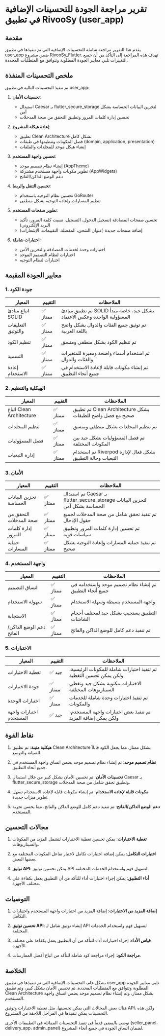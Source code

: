 # تقرير مراجعة الجودة للتحسينات الإضافية في تطبيق RivooSy (user_app)

## مقدمة

يقدم هذا التقرير مراجعة شاملة للتحسينات الإضافية التي تم تنفيذها في تطبيق user_app ضمن مشروع RivooSy_Flutter. تهدف هذه المراجعة إلى التأكد من أن جميع التغييرات تلبي معايير الجودة المطلوبة وتتوافق مع المتطلبات المحددة.

## ملخص التحسينات المنفذة

تم تنفيذ التحسينات التالية في تطبيق user_app:

1. **تحسينات الأمان**:
   - استبدال Caesar بـ flutter_secure_storage لتخزين البيانات الحساسة بشكل آمن
   - تحسين إدارة كلمات المرور وتطبيق التحقق من صحة المدخلات

2. **إعادة هيكلة المشروع**:
   - تطبيق Clean Architecture بشكل كامل
   - فصل المكونات وتنظيمها في طبقات (domain, application, presentation)
   - إنشاء هيكل موحد للمجلدات والملفات

3. **تحسين واجهة المستخدم**:
   - إنشاء نظام تصميم موحد (AppTheme)
   - تطوير مكونات واجهة مستخدم مشتركة (AppWidgets)
   - دعم الوضع الداكن/الفاتح

4. **تحسين التنقل والربط**:
   - تحسين نظام التوجيه باستخدام GoRouter
   - تنظيم المسارات وإعادة التوجيه بشكل منطقي

5. **تطوير صفحات المستخدم**:
   - تحسين صفحات المصادقة (تسجيل الدخول، التسجيل، نسيت كلمة المرور، تأكيد البريد الإلكتروني)
   - إضافة صفحات جديدة (عنوان الشحن، المفضلة، التقييمات، الإشعارات)

6. **اختبارات شاملة**:
   - اختبارات وحدة لخدمات المصادقة والتخزين الآمن
   - اختبارات لنظام التصميم الموحد
   - اختبارات لنظام التوجيه

## معايير الجودة المقيمة

### 1. جودة الكود

| المعيار | التقييم | الملاحظات |
|---------|---------|-----------|
| اتباع مبادئ SOLID | ✅ ممتاز | تم تطبيق مبادئ SOLID بشكل جيد، خاصة مبدأ المسؤولية الواحدة وعكس الاعتماد |
| التعليقات والتوثيق | ✅ ممتاز | تم توثيق جميع الفئات والدوال بشكل واضح باللغة العربية |
| تنظيم الكود | ✅ ممتاز | تم تنظيم الكود بشكل منطقي ومتسق |
| التسمية | ✅ ممتاز | تم استخدام أسماء واضحة ومعبرة للمتغيرات والفئات والدوال |
| إعادة الاستخدام | ✅ ممتاز | تم إنشاء مكونات قابلة لإعادة الاستخدام في جميع أنحاء التطبيق |

### 2. الهيكلية والتنظيم

| المعيار | التقييم | الملاحظات |
|---------|---------|-----------|
| اتباع Clean Architecture | ✅ ممتاز | تم تطبيق Clean Architecture بشكل صحيح مع فصل واضح للطبقات |
| تنظيم المجلدات | ✅ ممتاز | تم تنظيم المجلدات بشكل منطقي ومتسق |
| فصل المسؤوليات | ✅ ممتاز | تم فصل المسؤوليات بشكل جيد بين المكونات المختلفة |
| إدارة التبعيات | ✅ ممتاز | تم استخدام Riverpod بشكل فعال لإدارة التبعيات وحالة التطبيق |

### 3. الأمان

| المعيار | التقييم | الملاحظات |
|---------|---------|-----------|
| تخزين البيانات الحساسة | ✅ ممتاز | تم استبدال Caesar بـ flutter_secure_storage لتخزين البيانات الحساسة بشكل آمن |
| التحقق من صحة المدخلات | ✅ ممتاز | تم تنفيذ تحقق شامل من صحة المدخلات لجميع حقول الإدخال |
| إدارة كلمات المرور | ✅ ممتاز | تم تحسين إدارة كلمات المرور وتطبيق سياسات قوية |
| حماية المسارات | ✅ ممتاز | تم تنفيذ حماية المسارات وإعادة التوجيه بشكل صحيح |

### 4. واجهة المستخدم

| المعيار | التقييم | الملاحظات |
|---------|---------|-----------|
| اتساق التصميم | ✅ ممتاز | تم إنشاء نظام تصميم موحد واستخدامه في جميع أنحاء التطبيق |
| سهولة الاستخدام | ✅ ممتاز | واجهة المستخدم بسيطة وسهلة الاستخدام |
| الاستجابة | ✅ ممتاز | التطبيق يستجيب بشكل جيد لمختلف أحجام الشاشات |
| دعم الوضع الداكن/الفاتح | ✅ ممتاز | تم تنفيذ دعم كامل للوضع الداكن والفاتح |

### 5. الاختبارات

| المعيار | التقييم | الملاحظات |
|---------|---------|-----------|
| تغطية الاختبارات | ✅ جيد | تم تنفيذ اختبارات شاملة للمكونات الرئيسية، ولكن يمكن تحسين التغطية |
| جودة الاختبارات | ✅ ممتاز | الاختبارات مكتوبة بشكل جيد وتغطي السيناريوهات المختلفة |
| اختبارات الوحدة | ✅ ممتاز | تم تنفيذ اختبارات وحدة شاملة للخدمات والمكونات |
| اختبارات واجهة المستخدم | ✅ جيد | تم تنفيذ بعض اختبارات واجهة المستخدم، ولكن يمكن إضافة المزيد |

## نقاط القوة

1. **هيكلية متينة**: تم تطبيق Clean Architecture بشكل ممتاز، مما يجعل الكود قابلاً للصيانة والتوسع.

2. **نظام تصميم موحد**: تم إنشاء نظام تصميم موحد يضمن اتساق واجهة المستخدم في جميع أنحاء التطبيق.

3. **تحسينات الأمان**: تم تحسين الأمان بشكل كبير من خلال استبدال Caesar بـ flutter_secure_storage وتطبيق تحقق شامل من صحة المدخلات.

4. **مكونات قابلة لإعادة الاستخدام**: تم إنشاء مكونات قابلة لإعادة الاستخدام تسهل تطوير ميزات جديدة.

5. **دعم الوضع الداكن/الفاتح**: تم تنفيذ دعم كامل للوضع الداكن والفاتح، مما يحسن تجربة المستخدم.

## مجالات التحسين

1. **تغطية الاختبارات**: يمكن تحسين تغطية الاختبارات لتشمل المزيد من المكونات والسيناريوهات.

2. **اختبارات التكامل**: يمكن إضافة اختبارات تكامل لاختبار تفاعل المكونات المختلفة مع بعضها البعض.

3. **توثيق API**: يمكن تحسين توثيق API لتسهيل فهم واستخدام الخدمات المختلفة.

4. **أداء التطبيق**: يمكن إجراء اختبارات أداء للتأكد من أن التطبيق يعمل بكفاءة على مختلف الأجهزة.

## التوصيات

1. **إضافة المزيد من الاختبارات**: إضافة المزيد من اختبارات واجهة المستخدم واختبارات التكامل.

2. **تحسين توثيق API**: إنشاء توثيق شامل لـ API لتسهيل فهم واستخدام الخدمات المختلفة.

3. **قياس الأداء**: إجراء اختبارات أداء للتأكد من أن التطبيق يعمل بكفاءة على مختلف الأجهزة.

4. **مراجعة الكود**: إجراء مراجعة كود شاملة للتأكد من اتباع أفضل الممارسات.

## الخلاصة

بشكل عام، التحسينات الإضافية التي تم تنفيذها في تطبيق user_app تلبي معايير الجودة المطلوبة وتتوافق مع المتطلبات المحددة. تم تحسين الأمان بشكل كبير، وتم تطبيق Clean Architecture بشكل ممتاز، وتم إنشاء نظام تصميم موحد يضمن اتساق واجهة المستخدم.

هناك بعض المجالات التي يمكن تحسينها، مثل تغطية الاختبارات وتوثيق API، ولكن هذه التحسينات يمكن تنفيذها في المراحل اللاحقة من المشروع.

نوصي بالمضي قدماً في تنفيذ التحسينات المماثلة في التطبيقات الأخرى (seller_panel، delivery_app، admin_panel) لضمان اتساق الجودة في جميع أنحاء المشروع.
